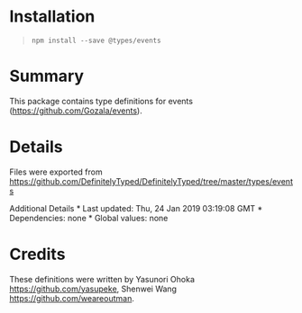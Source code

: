 Installation
============

> `npm install --save @types/events`

Summary
=======

This package contains type definitions for events (https://github.com/Gozala/events).

Details
=======

Files were exported from https://github.com/DefinitelyTyped/DefinitelyTyped/tree/master/types/events

Additional Details \* Last updated: Thu, 24 Jan 2019 03:19:08 GMT \* Dependencies: none \* Global values: none

Credits
=======

These definitions were written by Yasunori Ohoka <a href="https://github.com/yasupeke" class="uri">https://github.com/yasupeke</a>, Shenwei Wang <a href="https://github.com/weareoutman" class="uri">https://github.com/weareoutman</a>.
